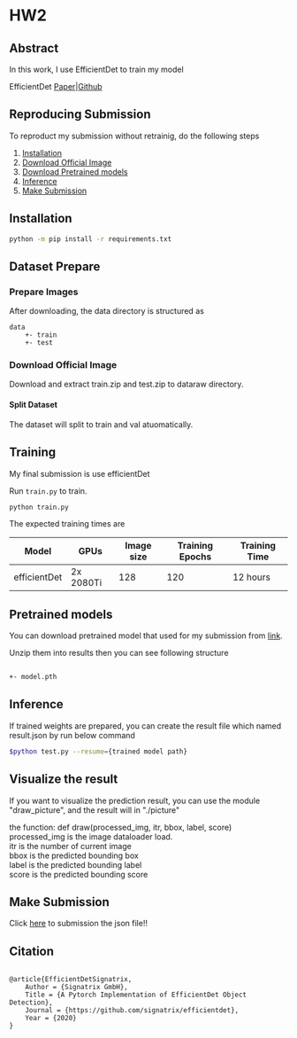 # HW2

## Abstract

In this work, I use EfficientDet to train my model

EfficientDet [Paper](https://arxiv.org/abs/1911.09070)|[Github](https://github.com/signatrix/efficientdetO)

## Reproducing Submission

To reproduct my submission without retrainig, do the following steps

1. [Installation](#installation)
2. [Download Official Image](#download-official-image)
3. [Download Pretrained models](#pretrained-models)
4. [Inference](#inference)
5. [Make Submission](#make-submission)

## Installation

```bash
python -m pip install -r requirements.txt
```

## Dataset Prepare

### Prepare Images

After downloading, the data directory is structured as

```
data
    +- train
    +- test
```

### Download Official Image

Download and extract train.zip and test.zip to dataraw directory.

#### Split Dataset

The dataset will split to train and val atuomatically.

## Training

My final submission is use efficientDet 

Run `train.py` to train.

```bash
python train.py
```

The expected training times are

Model | GPUs | Image size | Training Epochs | Training Time
------------ | ------------- | ------------- | ------------- | -------------
efficientDet | 2x 2080Ti | 128 | 120 | 12 hours

## Pretrained models

You can download pretrained model that used for my submission from [link](https://drive.google.com/file/d/1fVJKKIEKPPtnXXvjnh-99dPp6LlTBMu-/view).

Unzip them into results then you can see following structure

```bash

+- model.pth
```

## Inference

If trained weights are prepared, you can create the result file which named result.json by run below command

```bash
$python test.py --resume={trained model path}
```

## Visualize the result

If you want to visualize the prediction result, you can use the module "draw_picture", and the result will in "./picture"

the function: def draw(processed_img, itr, bbox, label, score)<br>
processed_img is the image dataloader load.<br>
itr is the number of current image<br>
bbox is the predicted bounding box<br>
label is the predicted bounding label<br>
score is the predicted bounding score<br>

## Make Submission

Click [here](https://reurl.cc/Z7olyA) to submission the json file!!

## Citation

```

@article{EfficientDetSignatrix,
    Author = {Signatrix GmbH},
    Title = {A Pytorch Implementation of EfficientDet Object Detection},
    Journal = {https://github.com/signatrix/efficientdet},
    Year = {2020}
}
```